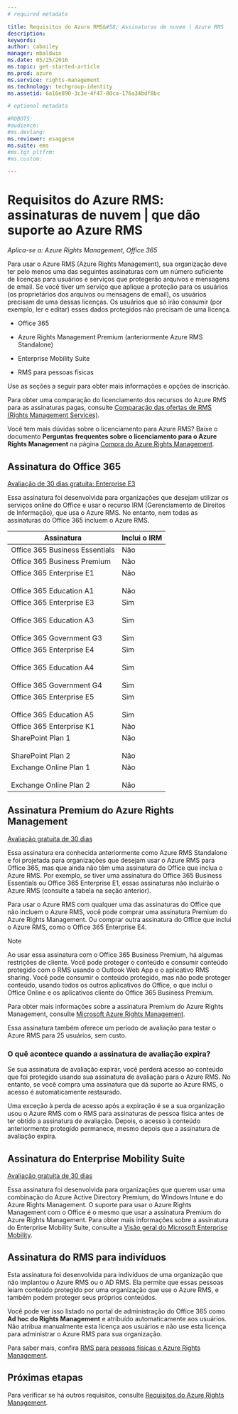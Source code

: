 ```yaml
---
# required metadata

title: Requisitos do Azure RMS&#58; Assinaturas de nuvem | Azure RMS
description:
keywords:
author: cabailey
manager: mbaldwin
ms.date: 05/25/2016
ms.topic: get-started-article
ms.prod: azure
ms.service: rights-management
ms.technology: techgroup-identity
ms.assetid: 6a16e890-3c3e-4f47-80ca-176a34bdf8bc

# optional metadata

#ROBOTS:
#audience:
#ms.devlang:
ms.reviewer: esaggese
ms.suite: ems
#ms.tgt_pltfrm:
#ms.custom:

---
```



# Requisitos do Azure RMS: assinaturas de nuvem | que dão suporte ao Azure RMS

*Aplica-se a: Azure Rights Management, Office 365*

Para usar o Azure RMS (Azure Rights Management), sua organização deve ter pelo menos uma das seguintes assinaturas com um número suficiente de licenças para usuários e serviços que protegerão arquivos e mensagens de email. Se você tiver um serviço que aplique a proteção para os usuários (os proprietários dos arquivos ou mensagens de email), os usuários precisam de uma dessas licenças. Os usuários que só irão consumir (por exemplo, ler e editar) esses dados protegidos não precisam de uma licença.

-   Office 365

-   Azure Rights Management Premium (anteriormente Azure RMS Standalone)

-   Enterprise Mobility Suite

-   RMS para pessoas físicas

Use as seções a seguir para obter mais informações e opções de inscrição.

Para obter uma comparação do licenciamento dos recursos do Azure RMS para as assinaturas pagas, consulte [Comparação das ofertas de RMS (Rights Management Services)](http://technet.microsoft.com/dn858608).

Você tem mais dúvidas sobre o licenciamento para Azure RMS? Baixe o documento **Perguntas frequentes sobre o licenciamento para o Azure Rights Management** na página [Compra do Azure Rights Management](https://www.microsoft.com/en-us/server-cloud/products/azure-rights-management/Purchasing.aspx). 

## Assinatura do Office 365
[Avaliação de 30 dias gratuita: Enterprise E3](http://go.microsoft.com/fwlink/p/?LinkID=403802)

Essa assinatura foi desenvolvida para organizações que desejam utilizar os serviços online do Office e usar o recurso IRM (Gerenciamento de Direitos de Informação), que usa o Azure RMS. No entanto, nem todas as assinaturas do Office 365 incluem o Azure RMS.

Assinatura  |Inclui o IRM 
------------- | ------------- |
Office 365 Business Essentials|Não|
Office 365 Business Premium|Não|
Office 365 Enterprise E1 <br /><br /> Office 365 Education A1|Não <br /><br /> Não|
Office 365 Enterprise E3 <br /><br /> Office 365 Education A3 <br /><br /> Office 365 Government G3|Sim <br /><br /> Sim <br /><br /> Sim|
Office 365 Enterprise E4 <br /><br /> Office 365 Education A4 <br /><br /> Office 365 Government G4|Sim <br /><br /> Sim <br /><br /> Sim|
Office 365 Enterprise E5 <br /><br /> Office 365 Education A5|Sim <br /><br /> Sim|
Office 365 Enterprise K1|Não|
SharePoint Plan 1 <br /><br /> SharePoint Plan 2|Não <br /><br /> Não|
Exchange Online Plan 1 <br /><br /> Exchange Online Plan 2|Não <br /><br /> Não|


## Assinatura Premium do Azure Rights Management
[Avaliação gratuita de 30 dias](https://portal.microsoftonline.com/Signup/MainSignUp15.aspx?&amp;OfferId=A43415D3-404C-4df3-B31B-AAD28118A778&amp;dl=RIGHTSMANAGEMENT&amp;ali=1)

Essa assinatura era conhecida anteriormente como Azure RMS Standalone e foi projetada para organizações que desejam usar o Azure RMS para Office 365, mas que ainda não têm uma assinatura do Office que inclua o Azure RMS. Por exemplo, se tiver uma assinatura do Office 365 Business Essentials ou Office 365 Enterprise E1, essas assinaturas não incluirão o Azure RMS (consulte a tabela na seção anterior). 

Para usar o Azure RMS com qualquer uma das assinaturas do Office que não incluem o Azure RMS, você pode comprar uma assinatura Premium do Azure Rights Management. Ou comprar outra assinatura do Office que inclui o Azure RMS, como o Office 365 Enterprise E4.

> [!NOTE]
> Ao usar essa assinatura com o Office 365 Business Premium, há algumas restrições de cliente. Você pode proteger o conteúdo e consumir conteúdo protegido com o RMS usando o Outlook Web App e o aplicativo RMS sharing. Você pode consumir o conteúdo protegido, mas não pode proteger conteúdo, usando todos os outros aplicativos do Office, o que inclui o Office Online e os aplicativos cliente do Office 365 Business Premium.

Para obter mais informações sobre a assinatura Premium do Azure Rights Management, consulte [Microsoft Azure Rights Management](http://products.office.com/business/microsoft-azure-rights-management).

Essa assinatura também oferece um período de avaliação para testar o Azure RMS para 25 usuários, sem custo. 

### O quê acontece quando a assinatura de avaliação expira?
Se sua assinatura de avaliação expirar, você perderá acesso ao conteúdo que foi protegido usando sua assinatura de avaliação para o Azure RMS. No entanto, se você compra uma assinatura que dá suporte ao Azure RMS, o acesso é automaticamente restaurado.

Uma exceção à perda de acesso após a expiração é se a sua organização usou o Azure RMS com o RMS para assinaturas de pessoa física antes de ter obtido a assinatura de avaliação. Depois, o acesso à conteúdo anteriormente protegido permanece, mesmo depois que a assinatura de avaliação expira.

## Assinatura do Enterprise Mobility Suite
[Avaliação gratuita de 30 dias](http://go.microsoft.com/fwlink/?LinkId=615385)

Essa assinatura foi desenvolvida para organizações que querem usar uma combinação do Azure Active Directory Premium, do Windows Intune e do Azure Rights Management. O suporte para usar o Azure Rights Management com o Office é o mesmo que usar a assinatura Premium do Azure Rights Management. Para obter mais informações sobre a assinatura do Enterprise Mobility Suite, consulte a [Visão geral do Microsoft Enterprise Mobility](http://go.microsoft.com/fwlink/?LinkId=615386).

## Assinatura do RMS para indivíduos
Esta assinatura foi desenvolvida para indivíduos de uma organização que não implantou o Azure RMS ou o AD RMS. Ela permite que essas pessoas leiam conteúdo protegido por uma organização que use o Azure RMS, e também podem proteger seus próprios conteúdos.

Você pode ver isso listado no portal de administração do Office 365 como **Ad hoc do Rights Management** e atribuído automaticamente aos usuários. Não atribua manualmente esta licença aos usuários e não use esta licença para administrar o Azure RMS para sua organização. 

Para saber mais, confira [RMS para pessoas físicas e Azure Rights Management](../understand-explore/rms-for-individuals.md).

## Próximas etapas
Para verificar se há outros requisitos, consulte [Requisitos do Azure Rights Management](requirements-azure-rms.md).

<!--HONumber=May16_HO5-->


